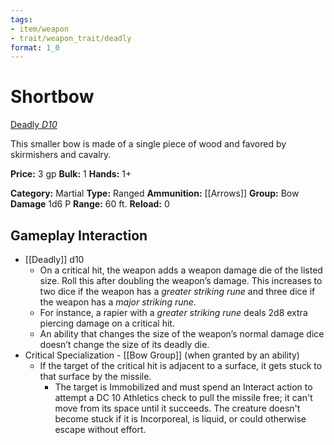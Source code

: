 ```yaml
---
tags:
- item/weapon
- trait/weapon_trait/deadly
format: 1_0
---
```

# Shortbow

[Deadly _D10_](Deadly.md "Weapon Trait")

This smaller bow is made of a single piece of wood and favored by skirmishers and cavalry.

**Price:** 3 gp
**Bulk:** 1
**Hands:** 1+

**Category:** Martial
**Type:** Ranged
**Ammunition:** [[Arrows]]
**Group:** Bow
**Damage** 1d6 P
**Range:** 60 ft.
**Reload:** 0  

## Gameplay Interaction

- [[Deadly]] d10
	- On a critical hit, the weapon adds a weapon damage die of the listed size. Roll this after doubling the weapon’s damage. This increases to two dice if the weapon has a _greater striking rune_ and three dice if the weapon has a _major striking rune_. 
	- For instance, a rapier with a _greater striking rune_ deals 2d8 extra piercing damage on a critical hit. 
	- An ability that changes the size of the weapon’s normal damage dice doesn’t change the size of its deadly die.
- Critical Specialization - [[Bow Group]] (when granted by an ability)
	- If the target of the critical hit is adjacent to a surface, it gets stuck to that surface by the missile.
		- The target is Immobilized and must spend an Interact action to attempt a DC 10 Athletics check to pull the missile free; it can't move from its space until it succeeds. The creature doesn't become stuck if it is Incorporeal, is liquid, or could otherwise escape without effort.